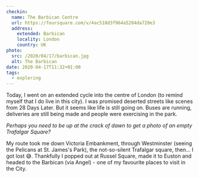 ```yaml
---
checkin:
  name: The Barbican Centre
  url: https://foursquare.com/v/4ac518d3f964a5204da720e3
  address:
    extended: Barbican
    locality: London
    country: UK
photo:
  src: /2020/04/17/barbican.jpg
  alt: The Barbican
date: 2020-04-17T11:32+01:00
tags:
  - exploring
---
```


Today, I went on an extended cycle into the centre of London (to remind myself that I do live in this city). I was promised deserted streets like scenes from 28 Days Later. But it seems like life is still going on. Buses are running, deliveries are still being made and people were exercising in the park.

_Perhaps you need to be up at the crack of dawn to get a photo of an empty Trafalgar Square?_

My route took me down Victoria Embankment, through Westminster (seeing the Pelicans at St. James's Park), the not-so-silent Trafalgar square, then... I got lost 😅. Thankfully I popped out at Russel Square, made it to Euston and headed to the Barbican (via Angel) - one of my favourite places to visit in the City.
